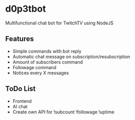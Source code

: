# d0p3tbot
Multifunctional chat bot for TwitchTV using NodeJS


## Features
* Simple commands with bot reply
* Automatic chat message on subscription/resubscription
* Amount of subscribers command
* Followage command
* Notices every X messages

## ToDo List
* Frontend
* AI chat
* Create own API for !subcount !followage !uptime
